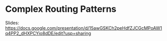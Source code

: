 # Complex Routing Patterns

Slides: https://docs.google.com/presentation/d/15awGSKCh2peHdfZJCGcMPoAW1q4PP2_dHXPCYio8dDE/edit?usp=sharing
